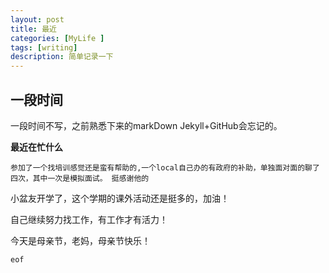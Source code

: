 ```yaml
---
layout: post
title: 最近
categories: [MyLife ]
tags: [writing]
description: 简单记录一下
---
```

## 一段时间

一段时间不写，之前熟悉下来的markDown  Jekyll+GitHub会忘记的。 

**最近在忙什么**  

	参加了一个找培训感觉还是蛮有帮助的,一个local自己办的有政府的补助，单独面对面的聊了四次，其中一次是模拟面试。 挺感谢他的
	
小盆友开学了，这个学期的课外活动还是挺多的，加油！


自己继续努力找工作，有工作才有活力！

今天是母亲节，老妈，母亲节快乐！

```eof```
	


